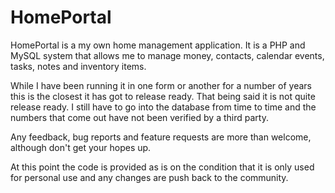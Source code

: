HomePortal
==========

HomePortal is a my own home management application. It is a PHP and MySQL system that allows me to manage money, contacts, calendar events, tasks, notes and inventory items.

While I have been running it in one form or another for a number of years this is the closest it has got to release ready. That being said it is not quite release ready. I still have to go into the database from time to time and the numbers that come out have not been verified by a third party.

Any feedback, bug reports and feature requests are more than welcome, although don't get your hopes up.

At this point the code is provided as is on the condition that it is only used for personal use and any changes are push back to the community.
